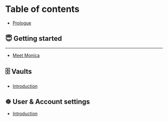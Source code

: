 # Table of contents

* [Prologue](README.md)

## 😇 Getting started

***

* [Meet Monica](<README (1).md>)

## 🗄 Vaults

* [Introduction](vaults/introduction.md)

## ☸ User & Account settings

* [Introduction](user-and-account-settings/introduction.md)
